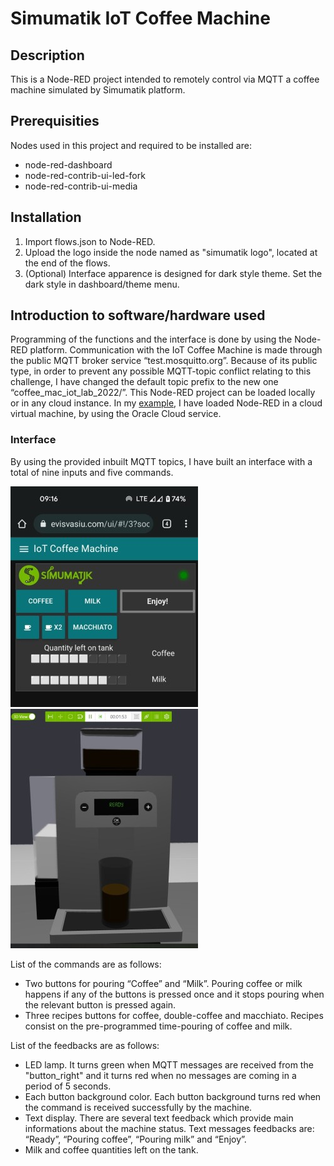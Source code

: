 # Simumatik IoT Coffee Machine

## Description

This is a Node-RED project intended to remotely control via MQTT a coffee machine simulated by Simumatik platform. 

## Prerequisities

Nodes used in this project and required to be installed are: 
- node-red-dashboard
- node-red-contrib-ui-led-fork
- node-red-contrib-ui-media

## Installation

1. Import flows.json to Node-RED.
2. Upload the logo inside the node named as "simumatik logo", located at the end of the flows. 
3. (Optional) Interface apparence is designed for dark style theme. Set the dark style in dashboard/theme menu. 

## Introduction to software/hardware used

Programming of the functions and the interface is done by using the Node-RED platform. Communication with the IoT Coffee Machine is made through the public MQTT broker service “test.mosquitto.org”. Because of its public type, in order to prevent any possible MQTT-topic conflict relating to this challenge, I have changed the default topic prefix to the new one “coffee_mac_iot_lab_2022/”. 
This Node-RED project can be loaded locally or in any cloud instance. In my [example](https://evisvasiu.com/ui/#!/3?socketid=pUpuodymT3KdQSsNAAIW), I have loaded Node-RED in a cloud virtual machine, by using the Oracle Cloud service.

### Interface

By using the provided inbuilt MQTT topics, I have built an interface with a total of nine inputs and five commands. 

![Fig. 1. Cloud interface of the machine](/ui-media/interface.jpg) ![Fig. 1. Cloud interface of the machine](/ui-media/machine1.jpg)

List of the commands are as follows: 
-	Two buttons for pouring “Coffee” and “Milk”. Pouring coffee or milk happens if any of the buttons is pressed once and it stops pouring when the relevant button is pressed again. 
-	Three recipes buttons for coffee, double-coffee and macchiato.  Recipes consist on the pre-programmed time-pouring of coffee and milk. 


List of the feedbacks are as follows: 

-	LED lamp. It turns green when MQTT messages are received from the "button_right" and it turns red when no messages are coming in a period of 5 seconds. 
-	Each button background color. Each button background turns red when the command is received successfully by the machine. 
-	Text display. There are several text feedback which provide main informations about the machine status. Text messages feedbacks are: “Ready”, “Pouring coffee”, “Pouring milk” and “Enjoy”.
-	Milk and coffee quantities left on the tank. 



